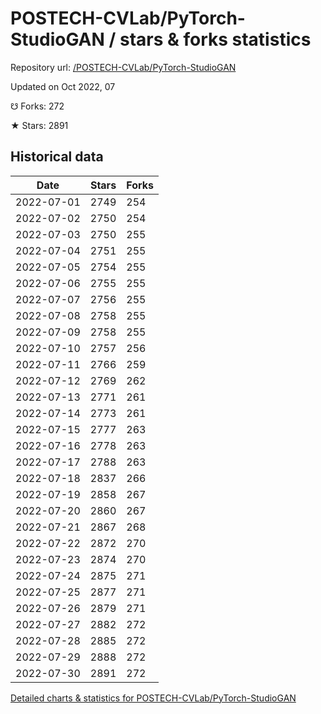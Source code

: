 # POSTECH-CVLab/PyTorch-StudioGAN / stars & forks statistics

Repository url: [/POSTECH-CVLab/PyTorch-StudioGAN](https://github.com/POSTECH-CVLab/PyTorch-StudioGAN)

Updated on Oct 2022, 07

☋ Forks: 272

★ Stars: 2891

## Historical data
| Date | Stars | Forks |
|------|-------|-------|
| 2022-07-01 | 2749 | 254 | 
| 2022-07-02 | 2750 | 254 | 
| 2022-07-03 | 2750 | 255 | 
| 2022-07-04 | 2751 | 255 | 
| 2022-07-05 | 2754 | 255 | 
| 2022-07-06 | 2755 | 255 | 
| 2022-07-07 | 2756 | 255 | 
| 2022-07-08 | 2758 | 255 | 
| 2022-07-09 | 2758 | 255 | 
| 2022-07-10 | 2757 | 256 | 
| 2022-07-11 | 2766 | 259 | 
| 2022-07-12 | 2769 | 262 | 
| 2022-07-13 | 2771 | 261 | 
| 2022-07-14 | 2773 | 261 | 
| 2022-07-15 | 2777 | 263 | 
| 2022-07-16 | 2778 | 263 | 
| 2022-07-17 | 2788 | 263 | 
| 2022-07-18 | 2837 | 266 | 
| 2022-07-19 | 2858 | 267 | 
| 2022-07-20 | 2860 | 267 | 
| 2022-07-21 | 2867 | 268 | 
| 2022-07-22 | 2872 | 270 | 
| 2022-07-23 | 2874 | 270 | 
| 2022-07-24 | 2875 | 271 | 
| 2022-07-25 | 2877 | 271 | 
| 2022-07-26 | 2879 | 271 | 
| 2022-07-27 | 2882 | 272 | 
| 2022-07-28 | 2885 | 272 | 
| 2022-07-29 | 2888 | 272 | 
| 2022-07-30 | 2891 | 272 | 


[Detailed charts & statistics for POSTECH-CVLab/PyTorch-StudioGAN](https://reviewgithub.com/rep/POSTECH-CVLab/PyTorch-StudioGAN)
